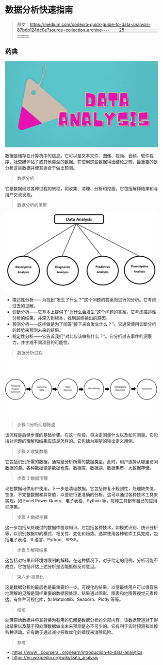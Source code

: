 # 数据分析快速指南

> 原文：<https://medium.com/codex/a-quick-guide-to-data-analysis-87bdb124dc0e?source=collection_archive---------25----------------------->

## 药典

![](img/facf76555bc15cda21e009fe243e232d.png)

数据是储存在计算机中的信息。它可以是文本文件、图像、视频、音频、软件程序、社交媒体帖子或其他类型的数据。在使用这些数据得出结论之前，最重要的是分析这些数据并使其适合于做出预测。

> 数据分析

它是数据经过各种过程的旅程，如收集、清理、分析和挖掘。它包括解释结果和与用户交流发现。

> 数据分析的类型

![](img/b1dc97e993c0a0d5418604972463de48.png)

*   描述性分析——为找到“发生了什么？”这个问题的答案而进行的分析。它考虑过去的见解。
*   诊断分析——它基本上提供了“为什么会发生”这个问题的答案。它考虑描述性分析的结果，并深入到根本，找到最终输出的原因。
*   预测分析——这样做是为了回答“接下来会发生什么？”。它通常使用诊断分析的趋势来预测未来的结果。
*   规定性分析——它告诉我们“对此应该做些什么？”。它分析过去事件的洞察力，并生成不同项目的可能性。

> 数据分析过程

![](img/cf473b046fa65d1aa3dee3f7f4ca65a5.png)

> 步骤 1:分析问题陈述

该流程是后续步骤的基础步骤。在这一阶段，将决定测量什么以及如何测量。它包括对问题的理解和结果应该是怎样的。它包括为期望的输出定义用例。

> 步骤 2:收集数据

它包括识别所需的数据，通常是分析所需的数据类型。此时，用户选择从哪里访问数据的源。各种数据源是数据仓库、数据库、数据湖、数据集市、大数据存储。

> 步骤 3:数据清理

现在数据可供用户使用，下一步是清理数据。它包括修复不规则性，处理缺失值、空值、不完整数据和异常值，以便进行更准确的分析。这可以通过各种技术工具来实现，如 Excel Power Query、电子表格、Python 等，每种工具都有自己的应用程序集。

> 步骤 4:数据挖掘

这一步包括从处理过的数据中提取知识。它包括各种技术，如模式识别、统计分析等，以识别数据中的模式、相关性、变化和趋势。通常使用各种软件工具完成，包括电子表格、R 语言、Python、SPSS。

> 步骤 5:解释结果

这包括对结果和环境或限制的解释，在这种情况下，对于给定的用例，分析可能不成立。它包括评估上述分析是否能抵御反对意见。

> 第六步:视觉化

这是数据分析的最后也是最重要的一步。可视化的结果，以便最终用户可以很容易地理解的见解是同样重要的数据预处理。结果通过图形、图表和地图等视觉元素传达。有各种可视化库，如 Matplotlib、Seaborn、Plotly 等等。

> 结论

处理原始数据并将其转换为有用的见解是数据分析的全部内容。该数据管道对于得出结果以及基于预处理数据做出未来预测是必不可少的。它有利于实时预测和监控各种活动。它有助于通过减少导致优化的错误来消除风险。

> 参考

*   [https://www . coursera . org/learn/introduction-to-data-analytics](https://www.coursera.org/learn/introduction-to-data-analytics/home/welcome)
*   https://en.wikipedia.org/wiki/Data_analysis